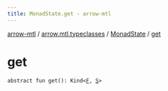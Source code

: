 ```yaml
---
title: MonadState.get - arrow-mtl
---
```


[arrow-mtl](../../index.html) / [arrow.mtl.typeclasses](../index.html) / [MonadState](index.html) / [get](./get.html)

# get

`abstract fun get(): Kind<`[`F`](index.html#F)`, `[`S`](index.html#S)`>`